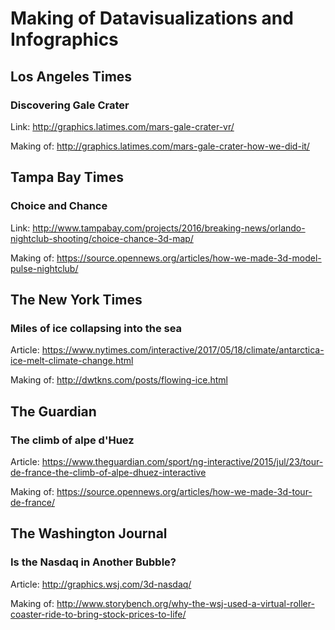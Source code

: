 # Making of Datavisualizations and Infographics

## Los Angeles Times

### Discovering Gale Crater

Link: http://graphics.latimes.com/mars-gale-crater-vr/

Making of: http://graphics.latimes.com/mars-gale-crater-how-we-did-it/

## Tampa Bay Times

### Choice and Chance

Link: http://www.tampabay.com/projects/2016/breaking-news/orlando-nightclub-shooting/choice-chance-3d-map/

Making of: https://source.opennews.org/articles/how-we-made-3d-model-pulse-nightclub/

## The New York Times

### Miles of ice collapsing into the sea

Article: https://www.nytimes.com/interactive/2017/05/18/climate/antarctica-ice-melt-climate-change.html

Making of: http://dwtkns.com/posts/flowing-ice.html

## The Guardian

### The climb of alpe d'Huez

Article: https://www.theguardian.com/sport/ng-interactive/2015/jul/23/tour-de-france-the-climb-of-alpe-dhuez-interactive

Making of: https://source.opennews.org/articles/how-we-made-3d-tour-de-france/

## The Washington Journal

### Is the Nasdaq in Another Bubble?

Article: http://graphics.wsj.com/3d-nasdaq/

Making of: http://www.storybench.org/why-the-wsj-used-a-virtual-roller-coaster-ride-to-bring-stock-prices-to-life/
